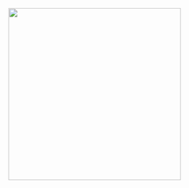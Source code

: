 <div>
<img src="https://64.media.tumblr.com/55f57e7f662f882d127784a453d107ca/tumblr_msghlxjj0p1qbu2bao1_400.gif" width="350px" align="right"/>
</div>
</div>
